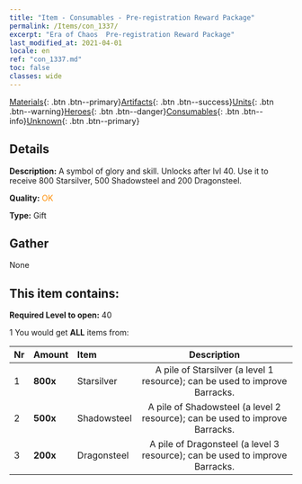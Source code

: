 ```yaml
---
title: "Item - Consumables - Pre-registration Reward Package"
permalink: /Items/con_1337/
excerpt: "Era of Chaos  Pre-registration Reward Package"
last_modified_at: 2021-04-01
locale: en
ref: "con_1337.md"
toc: false
classes: wide
---
```

 [Materials](/Items/){: .btn .btn--primary}[Artifacts](/Items/Artifacts/){: .btn .btn--success}[Units](/Items/Units/){: .btn .btn--warning}[Heroes](/Items/Heroes/){: .btn .btn--danger}[Consumables](/Items/Consumables/){: .btn .btn--info}[Unknown](/Items/Unknown/){: .btn .btn--primary}

## Details
 **Description:** A symbol of glory and skill. Unlocks after lvl 40. Use it to receive 800 Starsilver, 500 Shadowsteel and 200 Dragonsteel.

 **Quality:** <span style="color: #FF8C00">OK</span>

 **Type:** Gift

## Gather

  None

## This item contains:

 **Required Level to open:** 40

 1 You would get **ALL** items  from:

  | Nr | Amount |     Item    | Description |
  |:---|:-------|:------------|:-----------:|
  | 1 |  **800x** | Starsilver | A pile of Starsilver (a level 1 resource); can be used to improve Barracks.  | 
  | 2 |  **500x** | Shadowsteel | A pile of Shadowsteel (a level 2 resource); can be used to improve Barracks.  | 
  | 3 |  **200x** | Dragonsteel | A pile of Dragonsteel (a level 3 resource); can be used to improve Barracks.  | 
